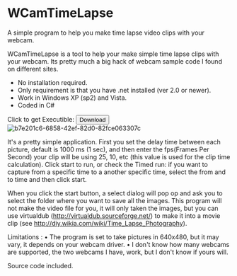 # WCamTimeLapse
A simple program to help you make time lapse video clips with your webcam.

WCamTimeLapse is a tool to help your make simple time lapse clips with your webcam.
Its pretty much a big hack of webcam sample code I found on different sites.

- No installation required.
- Only requirement is that you have .net installed (ver 2.0 or newer).
- Work in Windows XP (sp2) and Vista.
- Coded in C#

Click to get Executible: <a href="https://github.com/boss-beep/WCamTimeLapse/raw/Matrix/WCamTimelapse.exe">
  <button>Download</button>
</a>  
![b7e201c6-6858-42ef-82d0-82fce063307c](https://user-images.githubusercontent.com/74606519/123809520-f7244780-d8f1-11eb-8403-5cc429cf2d7e.jpg)

It's a pretty simple application. First you set the delay time between each picture, default is 1000 ms (1 sec), and then enter
the fps(Frames Per Second) your clip will be using 25, 10, etc (this value is used for the clip time calculation).
Click start to run, or check the Timed run: if you want to capture from a specific time to a another specific time, select the from and to time and then click start.

When you click the start button, a select dialog will pop op and ask you to select the folder where you want to save all the images.
This program will not make the video file for you, it will only taken the images, but you can use virtualdub (http://virtualdub.sourceforge.net/) to make it into a movie clip (see http://diy.wikia.com/wiki/Time_Lapse_Photography).

Limitations :
• The program is set to take pictures in 640x480, but it may vary, it depends on your webcam driver.
• I don't know how many webcams are supported, the two webcams I have, work, but I don't know if yours will.

Source code included.

